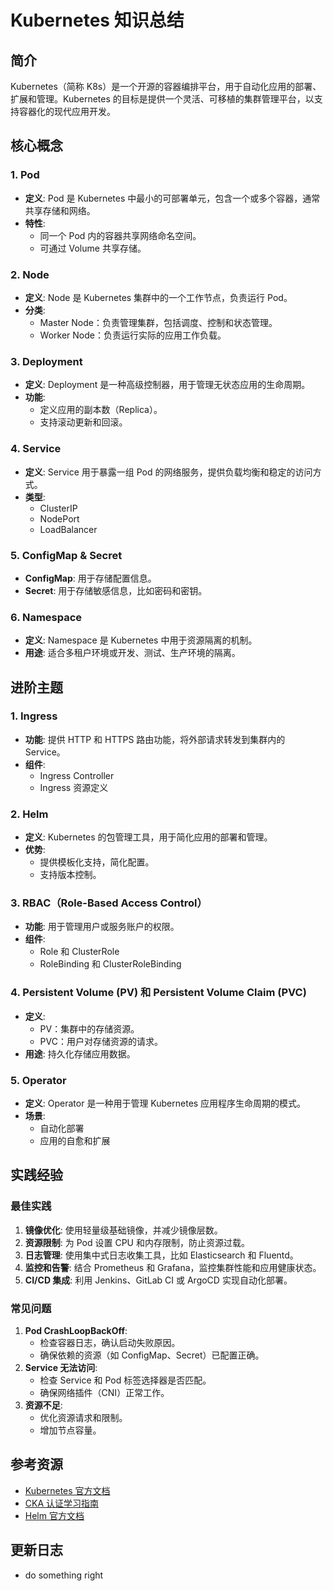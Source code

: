 # Kubernetes 知识总结

## 简介
Kubernetes（简称 K8s）是一个开源的容器编排平台，用于自动化应用的部署、扩展和管理。Kubernetes 的目标是提供一个灵活、可移植的集群管理平台，以支持容器化的现代应用开发。

## 核心概念

### 1. Pod
- **定义**: Pod 是 Kubernetes 中最小的可部署单元，包含一个或多个容器，通常共享存储和网络。
- **特性**:
  - 同一个 Pod 内的容器共享网络命名空间。
  - 可通过 Volume 共享存储。

### 2. Node
- **定义**: Node 是 Kubernetes 集群中的一个工作节点，负责运行 Pod。
- **分类**:
  - Master Node：负责管理集群，包括调度、控制和状态管理。
  - Worker Node：负责运行实际的应用工作负载。

### 3. Deployment
- **定义**: Deployment 是一种高级控制器，用于管理无状态应用的生命周期。
- **功能**:
  - 定义应用的副本数（Replica）。
  - 支持滚动更新和回滚。

### 4. Service
- **定义**: Service 用于暴露一组 Pod 的网络服务，提供负载均衡和稳定的访问方式。
- **类型**:
  - ClusterIP
  - NodePort
  - LoadBalancer

### 5. ConfigMap & Secret
- **ConfigMap**: 用于存储配置信息。
- **Secret**: 用于存储敏感信息，比如密码和密钥。

### 6. Namespace
- **定义**: Namespace 是 Kubernetes 中用于资源隔离的机制。
- **用途**: 适合多租户环境或开发、测试、生产环境的隔离。

## 进阶主题

### 1. Ingress
- **功能**: 提供 HTTP 和 HTTPS 路由功能，将外部请求转发到集群内的 Service。
- **组件**:
  - Ingress Controller
  - Ingress 资源定义

### 2. Helm
- **定义**: Kubernetes 的包管理工具，用于简化应用的部署和管理。
- **优势**:
  - 提供模板化支持，简化配置。
  - 支持版本控制。

### 3. RBAC（Role-Based Access Control）
- **功能**: 用于管理用户或服务账户的权限。
- **组件**:
  - Role 和 ClusterRole
  - RoleBinding 和 ClusterRoleBinding

### 4. Persistent Volume (PV) 和 Persistent Volume Claim (PVC)
- **定义**:
  - PV：集群中的存储资源。
  - PVC：用户对存储资源的请求。
- **用途**: 持久化存储应用数据。

### 5. Operator
- **定义**: Operator 是一种用于管理 Kubernetes 应用程序生命周期的模式。
- **场景**:
  - 自动化部署
  - 应用的自愈和扩展

## 实践经验

### 最佳实践
1. **镜像优化**: 使用轻量级基础镜像，并减少镜像层数。
2. **资源限制**: 为 Pod 设置 CPU 和内存限制，防止资源过载。
3. **日志管理**: 使用集中式日志收集工具，比如 Elasticsearch 和 Fluentd。
4. **监控和告警**: 结合 Prometheus 和 Grafana，监控集群性能和应用健康状态。
5. **CI/CD 集成**: 利用 Jenkins、GitLab CI 或 ArgoCD 实现自动化部署。

### 常见问题
1. **Pod CrashLoopBackOff**:
   - 检查容器日志，确认启动失败原因。
   - 确保依赖的资源（如 ConfigMap、Secret）已配置正确。
2. **Service 无法访问**:
   - 检查 Service 和 Pod 标签选择器是否匹配。
   - 确保网络插件（CNI）正常工作。
3. **资源不足**:
   - 优化资源请求和限制。
   - 增加节点容量。

## 参考资源
- [Kubernetes 官方文档](https://kubernetes.io/)
- [CKA 认证学习指南](https://github.com/cncf/curriculum)
- [Helm 官方文档](https://helm.sh/docs/)

## 更新日志

- do something right


